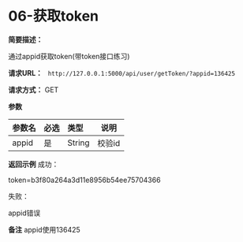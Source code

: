 # 06-获取token
    
**简要描述：** 

通过appid获取token(带token接口练习)

**请求URL：** 
` http://127.0.0.1:5000/api/user/getToken/?appid=136425`
  
**请求方式：**
GET 

**参数**

|参数名   |必选|类型  |说明   |
|:--------|:---|:-----|-------|
|appid    |是  |String|校验id |


 **返回示例**
成功：

token=b3f80a264a3d11e8956b54ee75704366

失败：

appid错误

**备注**
appid使用136425



